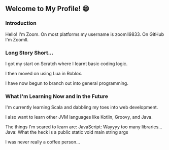 ## Welcome to My Profile! 😁

### Introduction

Hello! I'm Zoom. On most platforms my username is zoomll9833. On GitHub I'm Zoomll.

### Long Story Short...

I got my start on Scratch where I learnt basic coding logic.

I then moved on using Lua in Roblox.

I have now begun to branch out into general programming.

### What I'm Learning Now and In the Future

I'm currently learning Scala and dabbling my toes into web development.

I also want to learn other JVM languages like Kotlin, Groovy, and Java.

The things I'm scared to learn are:
JavaScript: Wayyyy too many libraries...
Java: What the heck is a public static void main string args

I was never really a coffee person...
